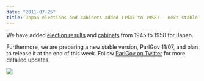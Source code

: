```yaml
---
date: "2011-07-25"
title: Japan elections and cabinets added (1945 to 1958) – next stable preparations
---
```


We have added [election results](http://dev.parlgov.org/data/jpn/election-parliament/) and [cabinets](http://dev.parlgov.org/data/jpn/cabinet-party/) from 1945 to 1958 for Japan.

Furthermore, we are preparing a new stable version, ParlGov 11/07, and plan to release it at the end of this week. Follow [ParlGov on Twitter](http://twitter.com/#!/ParlGov) for more detailed updates.

![](/images/parliament-netherlands.jpg)
